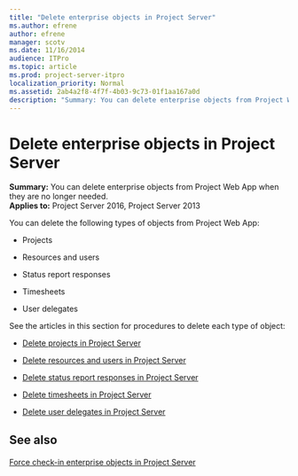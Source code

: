 ```yaml
---
title: "Delete enterprise objects in Project Server"
ms.author: efrene
author: efrene
manager: scotv
ms.date: 11/16/2014
audience: ITPro
ms.topic: article
ms.prod: project-server-itpro
localization_priority: Normal
ms.assetid: 2ab4a2f8-4f7f-4b03-9c73-01f1aa167a0d
description: "Summary: You can delete enterprise objects from Project Web App when they are no longer needed."
---
```


# Delete enterprise objects in Project Server
 
 **Summary:** You can delete enterprise objects from Project Web App when they are no longer needed.<br/>
**Applies to:** Project Server 2016, Project Server 2013
  
You can delete the following types of objects from Project Web App:
  
- Projects
    
- Resources and users
    
- Status report responses
    
- Timesheets
    
- User delegates
    
See the articles in this section for procedures to delete each type of object:
  
- [Delete projects in Project Server](delete-projects-in-project-server.md)
    
- [Delete resources and users in Project Server](delete-resources-and-users-in-project-server.md)
    
- [Delete status report responses in Project Server](delete-status-report-responses-in-project-server.md)
    
- [Delete timesheets in Project Server](delete-timesheets-in-project-server.md)
    
- [Delete user delegates in Project Server](delete-user-delegates-in-project-server.md)
    
## See also

#### 

[Force check-in enterprise objects in Project Server](force-check-in-enterprise-objects-in-project-server.md)

